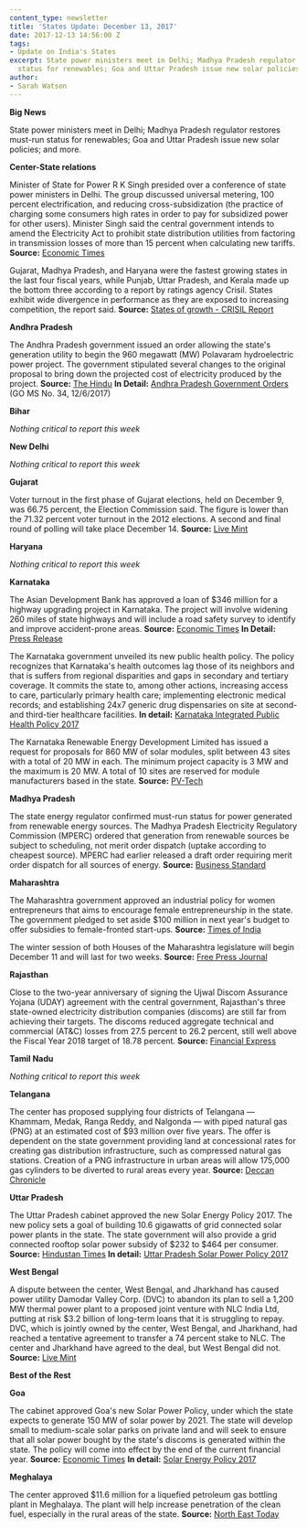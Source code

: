 ```yaml
---
content_type: newsletter
title: 'States Update: December 13, 2017'
date: 2017-12-13 14:56:00 Z
tags:
- Update on India's States
excerpt: State power ministers meet in Delhi; Madhya Pradesh regulator restores must-run
  status for renewables; Goa and Uttar Pradesh issue new solar policies; and more.
author:
- Sarah Watson
---
```


**Big News**

State power ministers meet in Delhi; Madhya Pradesh regulator restores must-run status for renewables; Goa and Uttar Pradesh issue new solar policies; and more.

**Center-State relations**

Minister of State for Power R K Singh presided over a conference of state power ministers in Delhi. The group discussed universal metering, 100 percent electrification, and reducing cross-subsidization (the practice of charging some consumers high rates in order to pay for subsidized power for other users). Minister Singh said the central government intends to amend the Electricity Act to prohibit state distribution utilities from factoring in transmission losses of more than 15 percent when calculating new tariffs. **Source:** [Economic Times](https://economictimes.indiatimes.com/industry/energy/power/power-ministers-meet-states-agree-on-24x7-power-for-all-direct-benefit-transfer/articleshow/61966434.cms)

Gujarat, Madhya Pradesh, and Haryana were the fastest growing states in the last four fiscal years, while Punjab, Uttar Pradesh, and Kerala made up the bottom three according to a report by ratings agency Crisil. States exhibit wide divergence in performance as they are exposed to increasing competition, the report said. **Source:** [States of growth - CRISIL Report](https://www.crisil.com/content/dam/crisil/our-analysis/reports/Research/documents/2017/CRISIL-Research-Insight-States-of-growth.pdf)

**Andhra Pradesh**

The Andhra Pradesh government issued an order allowing the state&#39;s generation utility to begin the 960 megawatt (MW) Polavaram hydroelectric power project. The government stipulated several changes to the original proposal to bring down the projected cost of electricity produced by the project. **Source:** [The Hindu](http://www.thehindu.com/news/national/andhra-pradesh/go-issued-on-polavaram-hydro-power-plant/article21285674.ece) **In Detail:** [Andhra Pradesh Government Orders](http://goir.ap.gov.in/Reports.aspx) (GO MS No. 34, 12/6/2017)

**Bihar**

_Nothing critical to report this week_

**New Delhi**

_Nothing critical to report this week_

**Gujarat**

Voter turnout in the first phase of Gujarat elections, held on December 9, was 66.75 percent, the Election Commission said. The figure is lower than the 71.32 percent voter turnout in the 2012 elections. A second and final round of polling will take place December 14. **Source:** [Live Mint](http://www.livemint.com/Politics/y3YFT5BpqCZFgyO2iQKFPP/Gujarat-elections-6675-voter-turnout-in-first-phase-of-po.html)

**Haryana**

_Nothing critical to report this week_

**Karnataka**

The Asian Development Bank has approved a loan of $346 million for a highway upgrading project in Karnataka. The project will involve widening 260 miles of state highways and will include a road safety survey to identify and improve accident-prone areas. **Source:** [Economic Times](https://economictimes.indiatimes.com/news/economy/infrastructure/adb-okays-346-mn-loan-to-upgrade-karnataka-highways/articleshow/61985079.cms) **In Detail:** [Press Release](https://www.adb.org/news/adb-provides-346-million-upgrade-state-highways-karnataka-india)

The Karnataka government unveiled its new public health policy. The policy recognizes that Karnataka&#39;s health outcomes lag those of its neighbors and that is suffers from regional disparities and gaps in secondary and tertiary coverage. It commits the state to, among other actions, increasing access to care, particularly primary health care; implementing electronic medical records; and establishing 24x7 generic drug dispensaries on site at second- and third-tier healthcare facilities.   **In detail:** [Karnataka Integrated Public Health Policy 2017](https://www.karnataka.gov.in/hfw/kannada/Documents/Karnataka_Integrated_Public_Health_Policy_2017.PDF)

The Karnataka Renewable Energy Development Limited has issued a request for proposals for 860 MW of solar modules, split between 43 sites with a total of 20 MW in each. The minimum project capacity is 3 MW and the maximum is 20 MW. A total of 10 sites are reserved for module manufacturers based in the state. **Source:** [PV-Tech](https://www.pv-tech.org/news/karnataka-tenders-860mw-of-dispersed-solar)

**Madhya Pradesh**

The state energy regulator confirmed must-run status for power generated from renewable energy sources. The Madhya Pradesh Electricity Regulatory Commission (MPERC) ordered that generation from renewable sources be subject to scheduling, not merit order dispatch (uptake according to cheapest source). MPERC had earlier released a draft order requiring merit order dispatch for all sources of energy. **Source:** [Business Standard](http://www.business-standard.com/article/economy-policy/mp-provides-must-run-status-to-renewable-energy-but-imposes-extra-charges-117120500563_1.html)

**Maharashtra**

The Maharashtra government approved an industrial policy for women entrepreneurs that aims to encourage female entrepreneurship in the state. The government pledged to set aside $100 million in next year&#39;s budget to offer subsidies to female-fronted start-ups. **Source:** [Times of India](https://timesofindia.indiatimes.com/business/india-business/maharashtra-govt-approves-policy-for-women-entrepreneurs/articleshow/61936093.cms)

The winter session of both Houses of the Maharashtra legislature will begin December 11 and will last for two weeks. **Source:** [Free Press Journal](http://www.freepressjournal.in/mumbai/mumbai-winter-session-of-maharashtra-assembly-to-start-from-december-11/1184583)

**Rajasthan**

Close to the two-year anniversary of signing the Ujwal Discom Assurance Yojana (UDAY) agreement with the central government, Rajasthan&#39;s three state-owned electricity distribution companies (discoms) are still far from achieving their targets. The discoms reduced aggregate technical and commercial (AT&amp;C) losses from 27.5 percent to 26.2 percent, still well above the Fiscal Year 2018 target of 18.78 percent. **Source:** [Financial Express](http://www.financialexpress.com/economy/uday-targets-fy18-despite-improvement-rajasthan-discoms-lagging/965474/)

**Tamil Nadu**

_Nothing critical to report this week_

**Telangana**

The center has proposed supplying four districts of Telangana — Khammam, Medak, Ranga Reddy, and Nalgonda — with piped natural gas (PNG) at an estimated cost of $93 million over five years. The offer is dependent on the state government providing land at concessional rates for creating gas distribution infrastructure, such as compressed natural gas stations. Creation of a PNG infrastructure in urban areas will allow 175,000 gas cylinders to be diverted to rural areas every year. **Source:** [Deccan Chronicle](https://www.deccanchronicle.com/nation/current-affairs/111217/telangana-4-districts-to-get-piped-gas.html)

**Uttar Pradesh**

The Uttar Pradesh cabinet approved the new Solar Energy Policy 2017. The new policy sets a goal of building 10.6 gigawatts of grid connected solar power plants in the state. The state government will also provide a grid connected rooftop solar power subsidy of $232 to $464 per consumer. **Source:** [Hindustan Times](http://www.hindustantimes.com/lucknow/up-cabinet-approves-solar-policy-nod-to-application-for-jewar-airport/story-yfSoeglwQXdCGogBJoRzdI.html) **In detail:** [Uttar Pradesh Solar Power Policy 2017](http://upneda.org.in/sites/default/files/all/section/Uttar_Pradesh_Solar_Power_Policy-2017___Final_Draft_.pdf)

**West Bengal**

A dispute between the center, West Bengal, and Jharkhand has caused power utility Damodar Valley Corp. (DVC) to abandon its plan to sell a 1,200 MW thermal power plant to a proposed joint venture with NLC India Ltd, putting at risk $3.2 billion of long-term loans that it is struggling to repay. DVC, which is jointly owned by the center, West Bengal, and Jharkhand, had reached a tentative agreement to transfer a 74 percent stake to NLC. The center and Jharkhand have agreed to the deal, but West Bengal did not. **Source:** [Live Mint](http://www.livemint.com/Industry/P2y5tjx7k0X8MTHLYrgexK/Damodar-Valley-Corp-scraps-plan-to-sell-plant-to-NLC-India-j.html)

**Best of the Rest**

**Goa**

The cabinet approved Goa&#39;s new Solar Power Policy, under which the state expects to generate 150 MW of solar power by 2021. The state will develop small to medium-scale solar parks on private land and will seek to ensure that all solar power bought by the state&#39;s discoms is generated within the state. The policy will come into effect by the end of the current financial year. **Source:** [Economic Times](https://economictimes.indiatimes.com/industry/energy/power/under-new-solar-policy-goa-eyes-to-produce-150-mw-power-by-2021/articleshow/61948353.cms) **In detail:** [Solar Energy Policy 2017](https://www.goa.gov.in/wp-content/uploads/2017/03/Draft-of-solar-policy-for-Goa-2017.pdf)

**Meghalaya**

The center approved $11.6 million for a liquefied petroleum gas bottling plant in Meghalaya. The plant will help increase penetration of the clean fuel, especially in the rural areas of the state. **Source:** [North East Today](https://www.northeasttoday.in/meghalaya-to-get-its-first-lpg-bottling-facility/)
